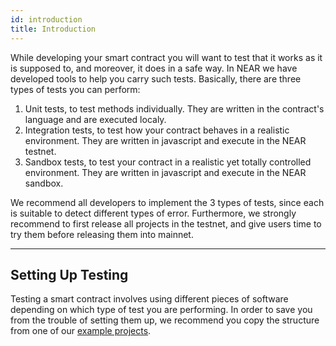 ```yaml
---
id: introduction
title: Introduction
---
```


While developing your smart contract you will want to test that it works as it is supposed to, and moreover, it does in a safe way. In NEAR we have developed tools to help you carry such tests. Basically, there are three types of tests you can perform:

1. Unit tests, to test methods individually. They are written in the contract's language and are executed localy.
2. Integration tests, to test how your contract behaves in a realistic environment. They are written in javascript and execute in the NEAR testnet.
3. Sandbox tests, to test your contract in a realistic yet totally controlled environment. They are written in javascript and execute in the NEAR sandbox.

We recommend all developers to implement the 3 types of tests, since each is suitable to detect different types of error. Furthermore, we strongly recommend to first release all projects in the testnet, and give users time to try them before releasing them into mainnet.

---
## Setting Up Testing
Testing a smart contract involves using different pieces of software depending on which type of test you are performing. In order to save you from the trouble of setting them up, we recommend you copy the structure from one of our [example projects](https://near.dev).